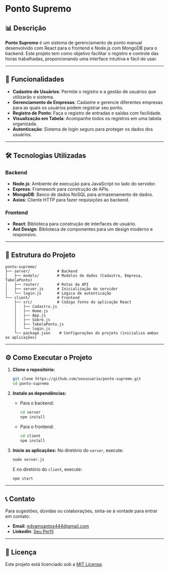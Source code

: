 # Ponto Supremo

## 📊 Descrição

**Ponto Supremo** é um sistema de gerenciamento de ponto manual desenvolvido com React para o frontend e Node.js com MongoDB para o backend. Este projeto tem como objetivo facilitar o registro e controle das horas trabalhadas, proporcionando uma interface intuitiva e fácil de usar.

---

## 🚀 Funcionalidades

- **Cadastro de Usuários**: Permite o registro e a gestão de usuários que utilizarão o sistema.
- **Gerenciamento de Empresas**: Cadastre e gerencie diferentes empresas para as quais os usuários podem registrar seu ponto.
- **Registro de Ponto**: Faça o registro de entradas e saídas com facilidade.
- **Visualização em Tabela**: Acompanhe todos os registros em uma tabela organizada.
- **Autenticação**: Sistema de login seguro para proteger os dados dos usuários.

---

## 🛠️ Tecnologias Utilizadas

### Backend

- **Node.js**: Ambiente de execução para JavaScript no lado do servidor.
- **Express**: Framework para construção de APIs.
- **MongoDB**: Banco de dados NoSQL para armazenamento de dados.
- **Axios**: Cliente HTTP para fazer requisições ao backend.

### Frontend

- **React**: Biblioteca para construção de interfaces de usuário.
- **Ant Design**: Biblioteca de componentes para um design moderno e responsivo.

---

## 📂 Estrutura do Projeto

```
ponto-supremo/
├── server/            # Backend
│   ├── models/        # Modelos de dados (Cadastro, Empresa, TabelaPonto)
│   ├── router/        # Rotas da API
│   ├── server.js      # Inicialização do servidor
│   └── login.js       # Lógica de autenticação
└── client/            # Frontend
    ├── src/           # Código fonte da aplicação React
    │   ├── Cadastro.js
    │   ├── Home.js
    │   ├── App.js
    │   ├── Sobre.js
    │   ├── TabelaPonto.js
    │   └── login.js
    └── package.json    # Configurações do projeto (inicializa ambas as aplicações)
```

---

## ⚙️ Como Executar o Projeto

1. **Clone o repositório:**
   ```bash
   git clone https://github.com/seuusuario/ponto-supremo.git
   cd ponto-supremo
   ```

2. **Instale as dependências:**
   - Para o backend:
     ```bash
     cd server
     npm install
     ```

   - Para o frontend:
     ```bash
     cd client
     npm install
     ```

3. **Inicie as aplicações:**
   No diretório do `server`, execute:
   ```bash
   node server.js
   ```

   E no diretório do `client`, execute:
   ```bash
   npm start
   ```

---

## 📞 Contato

Para sugestões, dúvidas ou colaborações, sinta-se à vontade para entrar em contato:

- **Email**: edvamsantos444@gmail.com
- **LinkedIn**: [Seu Perfil](https://www.linkedin.com/in/mycosmus)

---

## 📄 Licença

Este projeto está licenciado sob a [MIT License](LICENSE).
